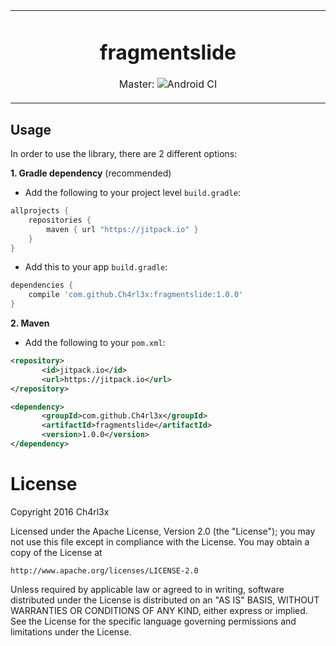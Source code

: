 <table align="center"><tr><td align="center" width="9999">

# fragmentslide

Master: ![Android CI](https://github.com/Ch4rl3x/fragmentslide/workflows/Android%20CI/badge.svg?branch=master)
</td></tr></table>


Usage
-----

In order to use the library, there are 2 different options:

**1. Gradle dependency** (recommended)

  -  Add the following to your project level `build.gradle`:

```gradle
allprojects {
	repositories {
		maven { url "https://jitpack.io" }
	}
}
```
  -  Add this to your app `build.gradle`:

```gradle
dependencies {
	compile 'com.github.Ch4rl3x:fragmentslide:1.0.0'
}
```

**2. Maven**
- Add the following to your `pom.xml`:
 ```xml
<repository>
       	<id>jitpack.io</id>
	    <url>https://jitpack.io</url>
</repository>

<dependency>
	    <groupId>com.github.Ch4rl3x</groupId>
	    <artifactId>fragmentslide</artifactId>
	    <version>1.0.0</version>
</dependency>
```

License
=======
Copyright 2016 Ch4rl3x

Licensed under the Apache License, Version 2.0 (the "License");
you may not use this file except in compliance with the License.
You may obtain a copy of the License at

    http://www.apache.org/licenses/LICENSE-2.0

Unless required by applicable law or agreed to in writing, software
distributed under the License is distributed on an "AS IS" BASIS,
WITHOUT WARRANTIES OR CONDITIONS OF ANY KIND, either express or implied.
See the License for the specific language governing permissions and
limitations under the License.
